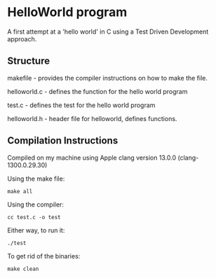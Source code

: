 # HelloWorld program

A first attempt at a 'hello world' in C using a Test Driven Development approach. 

## Structure
makefile 		- provides the compiler instructions on how to make the file. 

helloworld.c 	- defines the function for the hello world program

test.c 			- defines the test for the hello world program

helloworld.h 	- header file for helloworld, defines functions. 


## Compilation Instructions

Compiled on my machine using Apple clang version 13.0.0 (clang-1300.0.29.30)

Using the make file: 

	make all

Using the compiler:

	cc test.c -o test 

Either way, to run it: 

	./test

To get rid of the binaries: 

	make clean
